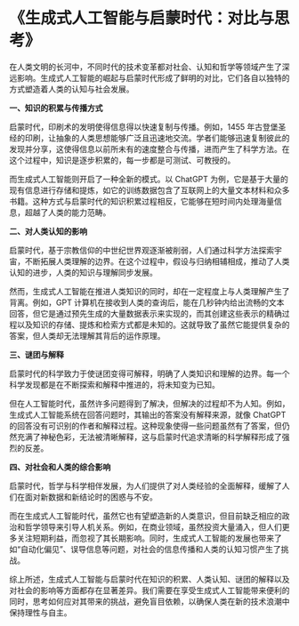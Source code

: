 # 《生成式人工智能与启蒙时代：对比与思考》

在人类文明的长河中，不同时代的技术变革都对社会、认知和哲学等领域产生了深远影响。生成式人工智能的崛起与启蒙时代形成了鲜明的对比，它们各自以独特的方式塑造着人类的认知与社会发展。

**一、知识的积累与传播方式**

启蒙时代，印刷术的发明使得信息得以快速复制与传播。例如，1455 年古登堡圣经的印刷，让抽象的人类思想能够广泛且迅速地交流。学者们能够迅速复制彼此的发现并分享，这使得信息以前所未有的速度整合与传播，进而产生了科学方法。在这个过程中，知识是逐步积累的，每一步都是可测试、可教授的。

而生成式人工智能则开启了一种全新的模式。以 ChatGPT 为例，它是基于大量的现有信息进行存储和提炼，如它的训练数据包含了互联网上的大量文本材料和众多书籍。这种方式与启蒙时代的知识积累过程相反，它能够在短时间内处理海量信息，超越了人类的能力范畴。

**二、对人类认知的影响**

启蒙时代，基于宗教信仰的中世纪世界观逐渐被削弱，人们通过科学方法探索宇宙，不断拓展人类理解的边界。在这个过程中，假设与归纳相辅相成，推动了人类认知的进步，人类的知识与理解同步发展。

然而，生成式人工智能在推进人类知识的同时，却在一定程度上与人类理解产生了背离。例如，GPT 计算机在接收到人类的查询后，能在几秒钟内给出流畅的文本回答，但它是通过预先生成的大量数据表示来实现的，而其创建这些表示的精确过程以及知识的存储、提炼和检索方式都是未知的。这就导致了虽然它能提供复杂的答案，但人类却无法理解其背后的运作原理。

**三、谜团与解释**

启蒙时代的科学致力于使谜团变得可解释，明确了人类知识和理解的边界。每一个科学发现都是在不断探索和解释中推进的，将未知变为已知。

但在人工智能时代，虽然许多问题得到了解决，但解决的过程却不为人知。例如，生成式人工智能系统在回答问题时，其输出的答案没有解释来源，就像 ChatGPT 的回答没有可识别的作者和解释过程。这种现象使得一些问题虽然有了答案，但仍然充满了神秘色彩，无法被清晰解释，这与启蒙时代追求清晰的科学解释形成了强烈的反差。

**四、对社会和人类的综合影响**

启蒙时代，哲学与科学相伴发展，为人们提供了对人类经验的全面解释，缓解了人们在面对新数据和新结论时的困惑与不安。

而在生成式人工智能时代，虽然它也有望塑造新的人类意识，但目前缺乏相应的政治和哲学领导来引导人机关系。例如，在商业领域，虽然投资大量涌入，但人们更多关注短期利益，而忽视了其长期影响。同时，生成式人工智能的发展也带来了如“自动化偏见”、误导信息等问题，对社会的信息传播和人类的认知习惯产生了挑战。

综上所述，生成式人工智能与启蒙时代在知识的积累、人类认知、谜团的解释以及对社会的影响等方面都存在显著差异。我们需要在享受生成式人工智能带来便利的同时，思考如何应对其带来的挑战，避免盲目依赖，以确保人类在新的技术浪潮中保持理性与自主。